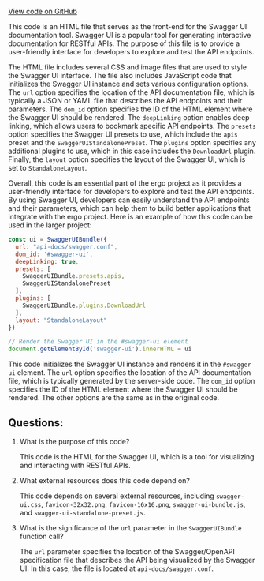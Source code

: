 [View code on GitHub](https://github.com/ergoplatform/ergo/target/scala-2.12/classes/swagger-ui/index.html)

This code is an HTML file that serves as the front-end for the Swagger UI documentation tool. Swagger UI is a popular tool for generating interactive documentation for RESTful APIs. The purpose of this file is to provide a user-friendly interface for developers to explore and test the API endpoints.

The HTML file includes several CSS and image files that are used to style the Swagger UI interface. The file also includes JavaScript code that initializes the Swagger UI instance and sets various configuration options. The `url` option specifies the location of the API documentation file, which is typically a JSON or YAML file that describes the API endpoints and their parameters. The `dom_id` option specifies the ID of the HTML element where the Swagger UI should be rendered. The `deepLinking` option enables deep linking, which allows users to bookmark specific API endpoints. The `presets` option specifies the Swagger UI presets to use, which include the `apis` preset and the `SwaggerUIStandalonePreset`. The `plugins` option specifies any additional plugins to use, which in this case includes the `DownloadUrl` plugin. Finally, the `layout` option specifies the layout of the Swagger UI, which is set to `StandaloneLayout`.

Overall, this code is an essential part of the ergo project as it provides a user-friendly interface for developers to explore and test the API endpoints. By using Swagger UI, developers can easily understand the API endpoints and their parameters, which can help them to build better applications that integrate with the ergo project. Here is an example of how this code can be used in the larger project:

```javascript
const ui = SwaggerUIBundle({
  url: "api-docs/swagger.conf",
  dom_id: '#swagger-ui',
  deepLinking: true,
  presets: [
    SwaggerUIBundle.presets.apis,
    SwaggerUIStandalonePreset
  ],
  plugins: [
    SwaggerUIBundle.plugins.DownloadUrl
  ],
  layout: "StandaloneLayout"
})

// Render the Swagger UI in the #swagger-ui element
document.getElementById('swagger-ui').innerHTML = ui
``` 

This code initializes the Swagger UI instance and renders it in the `#swagger-ui` element. The `url` option specifies the location of the API documentation file, which is typically generated by the server-side code. The `dom_id` option specifies the ID of the HTML element where the Swagger UI should be rendered. The other options are the same as in the original code.
## Questions: 
 1. What is the purpose of this code?
    
    This code is the HTML for the Swagger UI, which is a tool for visualizing and interacting with RESTful APIs.

2. What external resources does this code depend on?
    
    This code depends on several external resources, including `swagger-ui.css`, `favicon-32x32.png`, `favicon-16x16.png`, `swagger-ui-bundle.js`, and `swagger-ui-standalone-preset.js`.

3. What is the significance of the `url` parameter in the `SwaggerUIBundle` function call?
    
    The `url` parameter specifies the location of the Swagger/OpenAPI specification file that describes the API being visualized by the Swagger UI. In this case, the file is located at `api-docs/swagger.conf`.